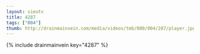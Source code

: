 ```yaml
--- 
layout: sieutv
title: 4287
tags: ["004"]
thumb: http://drainmainvein.com/media/videos/tmb/000/004/287/player.jpg
---
```

{% include drainmainvein key="4287" %} 
